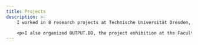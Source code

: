 ```yaml
---
title: Projects
description: >-
    I worked in 8 research projects at Technische Universität Dresden, for instance, VANDA &ndash; Visual and Analytics Interfaces for Big Data Environments and DAMM &ndash; Digital Archive of Mathematical Models.

    <p>I also organized OUTPUT.DD, the project exhibition at the Faculty of Computer Science of Technische Universität Dresden in 20122 and two Innovation Forums on Visual Engineering in 2011 and 2016.</p>
---
```

